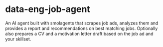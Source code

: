 # data-eng-job-agent

An AI agent built with smolagents that scrapes job ads, analyzes them and provides a report and recommendations on best matching jobs. Optionally also prepares a CV and a motivation letter draft based on the job ad and your skillset. 
